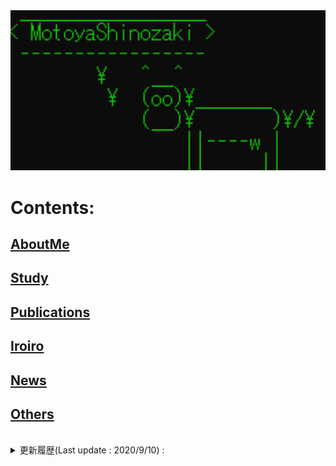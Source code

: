 <img src="./Top.png" width="600px">

# Contents:
## [AboutMe](./content/introduction/introduction.md)
## [Study](./content/study/study.md)
## [Publications](./content/publication/publication.md)
## [Iroiro](./content/iroiro/iroiro.md)
## [News](./content/news/tweet.md)
## [Others](./content/others/others.md)
<br>

<details>
<summary>更新履歴(Last update : 2020/9/10) :</summary>
<pre>
2020/8/26 : "いろいろ(MTJの基礎, MTJ素子の熱安定性)"を更新
2020/8/26 : "その他(お馬さん)"を更新
2020/7/23 : "いろいろ(量子コンピューティングの基礎)"を更新
2020/7/5  : GitHub Pagesに移行
2020/6/28 : "その他 (競技プログラミング)"を更新
2020/6/6  : "その他 (量子力学と白色ノイズの観測)"を更新
2020/6/3  : "論文・発表 (国内学会・研究会等)"を更新
2020/5/27 : "自己紹介"を更新(GitHubリンク追加)
2020/5/17 : "近況", "その他(お馬さん)"を更新
2020/5/10 : "いろいろ(高速測定のための量子ドット設計指針)"を更新
2020/5/6  : "いろいろ(量子ドットの高速測定)"を更新
2020/5/3  : "近況", "その他(お馬さん)"を更新
2020/5/1  : "近況"を更新
2020/4/19 : "近況", "その他(お馬さん)"を更新
2020/4/12 : "近況"を更新
2020/4/10 : とりあえずアップ
</pre>
</details>